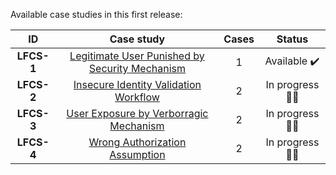 Available case studies in this first release:

| **ID** | **Case study**  |  **Cases**  | **Status**  |
| :-----: | :-----: | :-----: | :-----: | 
|**LFCS-1**|[Legitimate User Punished by Security Mechanism](https://github.com/s4dhulabs/LFWFBD/blob/main/Cases/LFCS-1.md)|1|Available ✔️
|**LFCS-2**|[Insecure Identity Validation Workflow](https://github.com/s4dhulabs/LFWFBD/blob/main/Cases/LFCS-2.md) |2|In progress :factory_worker:
|**LFCS-3**|[User Exposure by Verborragic Mechanism](https://github.com/s4dhulabs/LFWFBD/blob/main/Cases/LFCS-3.md) |2|In progress :factory_worker:
|**LFCS-4**|[Wrong Authorization Assumption](https://github.com/s4dhulabs/LFWFBD/blob/main/Cases/LFCS-4.md) |2|In progress :factory_worker:

<br>
<br>

